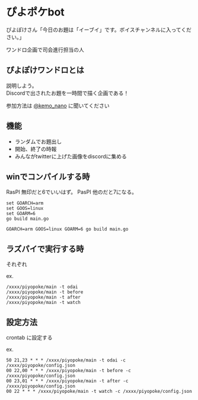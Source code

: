# ぴよポケbot

ぴよぽけさん「今日のお題は「イーブイ」です。ボイスチャンネルに入ってください。」

ワンドロ企画で司会進行担当の人

## ぴよぽけワンドロとは

説明しよう。  
Discordで出されたお題を一時間で描く企画である！

参加方法は [@kemo_nano](https://twitter.com/kemo_nano) に聞いてください

## 機能

* ランダムでお題出し
* 開始、終了の時報
* みんながtwitterに上げた画像をdiscordに集める

## winでコンパイルする時

RasPI 無印だと6でいいはず。
PasPI 他のだと7になる。

```
set GOARCH=arm
set GOOS=linux
set GOARM=6
go build main.go
```

```
GOARCH=arm GOOS=linux GOARM=6 go build main.go
```

## ラズパイで実行する時

それぞれ

ex.
```
/xxxx/piyopoke/main -t odai
/xxxx/piyopoke/main -t before
/xxxx/piyopoke/main -t after
/xxxx/piyopoke/main -t watch
```

## 設定方法

crontab に設定する

ex.
```
50 21,23 * * * /xxxx/piyopoke/main -t odai -c /xxxx/piyopoke/config.json
00 22,00 * * * /xxxx/piyopoke/main -t before -c /xxxx/piyopoke/config.json
00 23,01 * * * /xxxx/piyopoke/main -t after -c /xxxx/piyopoke/config.json
00 22 * * * /xxxx/piyopoke/main -t watch -c /xxxx/piyopoke/config.json
```
